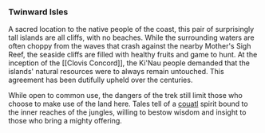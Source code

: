 ### Twinward Isles

A sacred location to the native people of the coast, this pair of surprisingly tall islands are all cliffs, with no beaches. While the surrounding waters are often choppy from the waves that crash against the nearby Mother's Sigh Reef, the seaside cliffs are filled with healthy fruits and game to hunt. At the inception of the [[Clovis Concord]], the Ki'Nau people demanded that the islands' natural resources were to always remain untouched. This agreement has been dutifully upheld over the centuries.

While open to common use, the dangers of the trek still limit those who choose to make use of the land here. Tales tell of a [couatl](https://www.dndbeyond.com/monsters/couatl) spirit bound to the inner reaches of the jungles, willing to bestow wisdom and insight to those who bring a mighty offering.